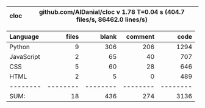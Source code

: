 cloc|github.com/AlDanial/cloc v 1.78  T=0.04 s (404.7 files/s, 86462.0 lines/s)
--- | ---

Language|files|blank|comment|code
:-------|-------:|-------:|-------:|-------:
Python|9|306|206|1294
JavaScript|2|65|40|707
CSS|5|60|28|646
HTML|2|5|0|489
--------|--------|--------|--------|--------
SUM:|18|436|274|3136
